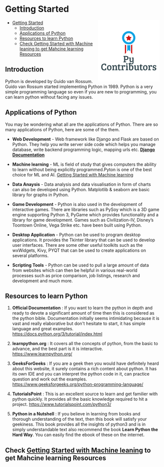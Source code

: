 # Getting Started

<img align="right" src="https://raw.githubusercontent.com/DrakeEntity/project-Image/master/9b2ca712-347a-4987-bac7-a4c3d106ed24_200x200.png" alt="pycontributors logo">

- [Getting Started](#getting-started)
  - [Introduction](#introduction)
  - [Applications of Python](#applications-of-python)
  - [Resources to learn Python](#resources-to-learn-python)
  - [Check Getting Started with Machine leaning to get Mahcine learning Resources](#check-getting-started-with-machine-leaning-to-get-mahcine-learning-resources)

## Introduction

Python is developed by Guido van Rossum. Guido van Rossum started implementing Python in 1989. Python is a very simple programming language so even if you are new to programming, you can learn python without facing any issues.

## Applications of Python

You may be wondering what all are the applications of Python. There are so many applications of Python, here are some of the them.

- **Web Development** - Web framework like Django and Flask are based on Python. They help you write server side code which helps you manage database, write backend programming logic, mapping urls etc. **[Django Documentation](https://docs.djangoproject.com/en/3.0/)**

- **Machine learning** - ML is field of study that gives computers the ability to learn without being explicitly programmed.Pyton is one of the best choice for ML and AI.
[Getting Started with Machine learning](/GETTING_STARTED_WITH_ML.md)

- **Data Anaysis** - Data analysis and data visualisation in form of charts can also be developed using Python. Matplotlib & seaborn are basic library for graphs in Python.

- **Game Development** - Python is also used in the development of interactive games. There are libraries such as PySoy which is a 3D game engine supporting Python 3, PyGame which provides functionality and a library for game development. Games such as Civilization-IV, Disney’s Toontown Online, Vega Strike etc. have been built using Python.

- **Desktop Application** - Python can be used to program desktop applications. It provides the Tkinter library that can be used to develop user interfaces. There are some other useful toolkits such as the wxWidgets, Kivy, PYQT that can be used to create applications on several platforms.

- **Scripting Tools** - Python can be used to pull a large amount of data from websites which can then be helpful in various real-world processes such as price comparison, job listings, research and development and much more.

## Resources to learn Python

1. **Official Documentation** : If you want to learn the python in depth and ready to devote a significant amount of time then this is considered as the python bible. Documentation initially seems intimidating because it is vast and really elaborative but don't hesitate to start, it has simple language and great examples.
<https://docs.python.org/3/tutorial/index.html>

2. **learnpython.org** : It covers all the concepts of python, from the basic to advance, and the best part is it is interactive.
<https://www.learnpython.org/>

3. **GeeksForGeeks** : If you are a geek then you would have  definitely heard about this website, it surely contains a rich content about python. It has its own IDE and you can interpret the python code in it, can practice question and work out the examples.
<https://www.geeksforgeeks.org/python-programming-language/>

4. **TutorialsPoint** : This is an excellent source to learn and get familier with python quickly. It provides all the basic knowledge required to hit a project.
<https://www.tutorialspoint.com/python3/>

5. **Python in a Nutshell** : If you believe in learning from books and thorough understanding of the text, then this book will satisfy your geekiness. This book provides all the insights of python3 and is in simply understandable text also recommend the book **Learn Python the Hard Way**. You can easily find the ebook of these on the internet.

## Check [Getting Started with Machine leaning](/GETTING_STARTED_WITH_ML.md) to get Mahcine learning Resources
